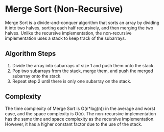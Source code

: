 # Merge Sort (Non-Recursive)

Merge Sort is a divide-and-conquer algorithm that sorts an array by dividing it into two halves, sorting each half recursively, and then merging the two halves. Unlike the recursive implementation, the non-recursive implementation uses a stack to keep track of the subarrays.

## Algorithm Steps

1. Divide the array into subarrays of size 1 and push them onto the stack.
2. Pop two subarrays from the stack, merge them, and push the merged subarray onto the stack.
3. Repeat step 2 until there is only one subarray on the stack.

## Complexity

The time complexity of Merge Sort is O(n*log(n)) in the average and worst case, and the space complexity is O(n). The non-recursive implementation has the same time and space complexity as the recursive implementation. However, it has a higher constant factor due to the use of the stack.
